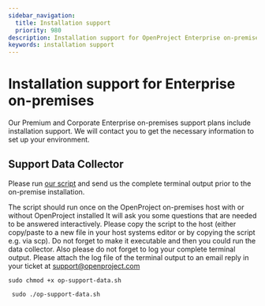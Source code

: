 ```yaml
---
sidebar_navigation:
  title: Installation support
  priority: 980
description: Installation support for OpenProject Enterprise on-premises.
keywords: installation support
---
```

# Installation support for Enterprise on-premises

Our Premium and Corporate Enterprise on-premises support plans include installation support. We will contact you to get the necessary information to set up your environment.

## Support Data Collector

Please run [our script](/script/op-support-data.sh) and send us the complete terminal output prior to the on-premise installation.

The script should run once on the OpenProject on-premises host with or without OpenProject installed
 It will ask you some questions that are needed to be answered interactively.
 Please copy the script to the host (either copy/paste to a new file in  your host systems editor or by copying the script e.g. via scp).
 Do not forget to make it executable and then you could run the data collector.
 Also please do not forget to log your complete terminal output.
 Please attach the log file of the terminal output to an email reply in your ticket at [support@openproject.com](mailto:support@openproject.com)

`sudo chmod +x op-support-data.sh`

` sudo ./op-support-data.sh`

